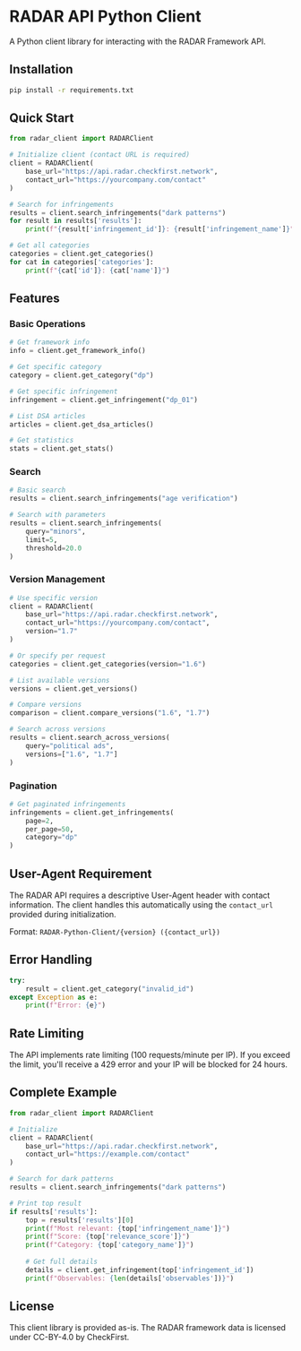 # RADAR API Python Client

A Python client library for interacting with the RADAR Framework API.

## Installation

```bash
pip install -r requirements.txt
```

## Quick Start

```python
from radar_client import RADARClient

# Initialize client (contact URL is required)
client = RADARClient(
    base_url="https://api.radar.checkfirst.network",
    contact_url="https://yourcompany.com/contact"
)

# Search for infringements
results = client.search_infringements("dark patterns")
for result in results['results']:
    print(f"{result['infringement_id']}: {result['infringement_name']}")

# Get all categories
categories = client.get_categories()
for cat in categories['categories']:
    print(f"{cat['id']}: {cat['name']}")
```

## Features

### Basic Operations

```python
# Get framework info
info = client.get_framework_info()

# Get specific category
category = client.get_category("dp")

# Get specific infringement
infringement = client.get_infringement("dp_01")

# List DSA articles
articles = client.get_dsa_articles()

# Get statistics
stats = client.get_stats()
```

### Search

```python
# Basic search
results = client.search_infringements("age verification")

# Search with parameters
results = client.search_infringements(
    query="minors",
    limit=5,
    threshold=20.0
)
```

### Version Management

```python
# Use specific version
client = RADARClient(
    base_url="https://api.radar.checkfirst.network",
    contact_url="https://yourcompany.com/contact",
    version="1.7"
)

# Or specify per request
categories = client.get_categories(version="1.6")

# List available versions
versions = client.get_versions()

# Compare versions
comparison = client.compare_versions("1.6", "1.7")

# Search across versions
results = client.search_across_versions(
    query="political ads",
    versions=["1.6", "1.7"]
)
```

### Pagination

```python
# Get paginated infringements
infringements = client.get_infringements(
    page=2,
    per_page=50,
    category="dp"
)
```

## User-Agent Requirement

The RADAR API requires a descriptive User-Agent header with contact information. The client handles this automatically using the `contact_url` provided during initialization.

Format: `RADAR-Python-Client/{version} ({contact_url})`

## Error Handling

```python
try:
    result = client.get_category("invalid_id")
except Exception as e:
    print(f"Error: {e}")
```

## Rate Limiting

The API implements rate limiting (100 requests/minute per IP). If you exceed the limit, you'll receive a 429 error and your IP will be blocked for 24 hours.

## Complete Example

```python
from radar_client import RADARClient

# Initialize
client = RADARClient(
    base_url="https://api.radar.checkfirst.network",
    contact_url="https://example.com/contact"
)

# Search for dark patterns
results = client.search_infringements("dark patterns")

# Print top result
if results['results']:
    top = results['results'][0]
    print(f"Most relevant: {top['infringement_name']}")
    print(f"Score: {top['relevance_score']}")
    print(f"Category: {top['category_name']}")
    
    # Get full details
    details = client.get_infringement(top['infringement_id'])
    print(f"Observables: {len(details['observables'])}")
```

## License

This client library is provided as-is. The RADAR framework data is licensed under CC-BY-4.0 by CheckFirst.
